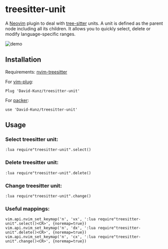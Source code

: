 # treesitter-unit

A [Neovim](https://neovim.io/) plugin to deal with [tree-sitter](https://github.com/tree-sitter/tree-sitter) units.
A unit is defined as the parent node including all its children.
It allows you to quickly select, delete or modify language-specific ranges.

![demo](https://user-images.githubusercontent.com/1009936/130320180-1ca6380b-134e-4356-9ff9-5da623741922.gif)

## Installation

Requirements: [nvim-treesitter](https://github.com/nvim-treesitter/nvim-treesitter)

For [vim-plug](https://github.com/junegunn/vim-plug):
```
Plug 'David-Kunz/treesitter-unit'
```
For [packer](https://github.com/wbthomason/packer.nvim):
```
use 'David-Kunz/treesitter-unit'
```

## Usage

### Select treesitter unit:
```
:lua require"treesitter-unit".select()
```

### Delete treesitter unit:
```
:lua require"treesitter-unit".delete()
```

### Change treesitter unit:
```
:lua require"treesitter-unit".change()
```

### Useful mappings:

```
vim.api.nvim_set_keymap('n', 'vx', ':lua require"treesitter-unit".select()<CR>', {noremap=true})
vim.api.nvim_set_keymap('n', 'dx', ':lua require"treesitter-unit".delete()<CR>', {noremap=true})
vim.api.nvim_set_keymap('n', 'cx', ':lua require"treesitter-unit".change()<CR>', {noremap=true})
```
